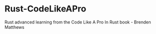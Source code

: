 # Rust-CodeLikeAPro
Rust advanced learning from the Code Like A Pro In Rust book - Brenden Matthews
